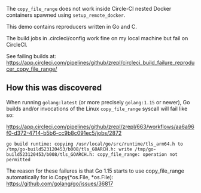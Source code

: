 The `copy_file_range` does not work inside Circle-CI nested Docker containers spawned using `setup_remote_docker`.

This demo contains reproducers written in Go and C.

The build jobs in .circleci/config work fine on my local machine but fail on CircleCI.

See failing builds at: https://app.circleci.com/pipelines/github/zrepl/circleci_build_failure_reproducer_copy_file_range/

## How this was discovered

When running `golang:latest` (or more precisely `golang:1.15` or newer), Go builds and/or invocations of the Linux `copy_file_range` syscall will fail like so:

https://app.circleci.com/pipelines/github/zrepl/zrepl/663/workflows/aa6a96f0-d372-4714-b5b6-cc9b8c091ec5/jobs/2872

```
go build runtime: copying /usr/local/go/src/runtime/tls_arm64.h to /tmp/go-build523120453/b008/tls_GOARCH.h: write /tmp/go-build523120453/b008/tls_GOARCH.h: copy_file_range: operation not permitted
```

The reason for these failures is that Go 1.15 starts to use copy_file_range automatically for io.Copy(*os.File, *os.File): https://github.com/golang/go/issues/36817
